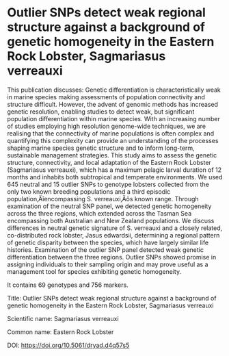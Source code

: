 # Outlier SNPs detect weak regional structure against a background of genetic homogeneity in the Eastern Rock Lobster, Sagmariasus verreauxi

This publication discusses: Genetic differentiation is characteristically weak in marine species making assessments of population connectivity and structure difficult. However, the advent of genomic methods has increased genetic resolution, enabling studies to detect weak, but significant population differentiation within marine species. With an increasing number of studies employing high resolution genome-wide techniques, we are realising that the connectivity of marine populations is often complex and quantifying this complexity can provide an understanding of the processes shaping marine species genetic structure and to inform long-term, sustainable management strategies. This study aims to assess the genetic structure, connectivity, and local adaptation of the Eastern Rock Lobster (Sagmariasus verreauxi), which has a maximum pelagic larval duration of 12 months and inhabits both subtropical and temperate environments. We used 645 neutral and 15 outlier SNPs to genotype lobsters collected from the only two known breeding populations and a third episodic population‚Äîencompassing S. verreauxi‚Äôs known range. Through examination of the neutral SNP panel, we detected genetic homogeneity across the three regions, which extended across the Tasman Sea encompassing both Australian and New Zealand populations. We discuss differences in neutral genetic signature of S. verreauxi and a closely related, co-distributed rock lobster, Jasus edwardsii, determining a regional pattern of genetic disparity between the species, which have largely similar life histories. Examination of the outlier SNP panel detected weak genetic differentiation between the three regions. Outlier SNPs showed promise in assigning individuals to their sampling origin and may prove useful as a management tool for species exhibiting genetic homogeneity.

It contains 69 genotypes and 756 markers.

Title: Outlier SNPs detect weak regional structure against a background of genetic homogeneity in the Eastern Rock Lobster, Sagmariasus verreauxi

Scientific name: Sagmariasus verreauxi

Common name: Eastern Rock Lobster

DOI: https://doi.org/10.5061/dryad.d4q57s5


